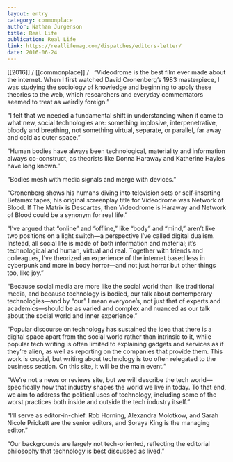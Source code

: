 ```yaml
---
layout: entry
category: commonplace
author: Nathan Jurgenson
title: Real Life
publication: Real Life
link: https://reallifemag.com/dispatches/editors-letter/
date: 2016-06-24
---
```


[[2016]] / [[commonplace]] / 
 
“Videodrome is the best film ever made about the internet. When I first watched David Cronenberg’s 1983 masterpiece, I was studying the sociology of knowledge and beginning to apply these theories to the web, which researchers and everyday commentators seemed to treat as weirdly foreign.”

“I felt that we needed a fundamental shift in understanding when it came to what new, social technologies are: something implosive, interpenetrative, bloody and breathing, not something virtual, separate, or parallel, far away and cold as outer space.”

“Human bodies have always been technological, materiality and information always co-construct, as theorists like Donna Haraway and Katherine Hayles have long known.”

“Bodies mesh with media signals and merge with devices.”

“Cronenberg shows his humans diving into television sets or self-inserting Betamax tapes; his original screenplay title for Videodrome was Network of Blood. If The Matrix is Descartes, then Videodrome is Haraway and Network of Blood could be a synonym for real life.”

“I’ve argued that “online” and “offline,” like “body” and “mind,” aren’t like two positions on a light switch—a perspective I’ve called digital dualism. Instead, all social life is made of both information and material; it’s technological and human, virtual and real. Together with friends and colleagues, I’ve theorized an experience of the internet based less in cyberpunk and more in body horror—and not just horror but other things too, like joy.”

“Because social media are more like the social world than like traditional media, and because technology is bodied, our talk about contemporary technologies—and by “our” I mean everyone’s, not just that of experts and academics—should be as varied and complex and nuanced as our talk about the social world and inner experience.”

“Popular discourse on technology has sustained the idea that there is a digital space apart from the social world rather than intrinsic to it, while popular tech writing is often limited to explaining gadgets and services as if they’re alien, as well as reporting on the companies that provide them. This work is crucial, but writing about technology is too often relegated to the business section. On this site, it will be the main event.”

“We’re not a news or reviews site, but we will describe the tech world—specifically how that industry shapes the world we live in today. To that end, we aim to address the political uses of technology, including some of the worst practices both inside and outside the tech industry itself.”

“I’ll serve as editor-in-chief. Rob Horning, Alexandra Molotkow, and Sarah Nicole Prickett are the senior editors, and Soraya King is the managing editor.”

“Our backgrounds are largely not tech-oriented, reflecting the editorial philosophy that technology is best discussed as lived.”

